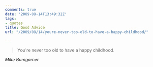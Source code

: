 ```yaml
---
comments: true
date: '2009-08-14T13:49:32Z'
tags:
- quotes
title: Good Advice
url: "/2009/08/14/youre-never-too-old-to-have-a-happy-childhood/"

---
```

<blockquote class="big">You're never too old to have a happy childhood.</blockquote>

<cite class="big">Mike Bumgarner</cite>







